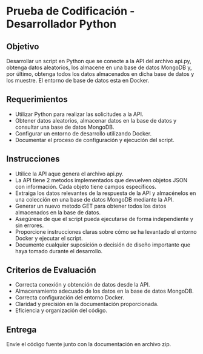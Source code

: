 # Prueba de Codificación - Desarrollador Python

## Objetivo
Desarrollar un script en Python que se conecte a la API del archivo api.py, obtenga datos aleatorios, los almacene en una base de datos MongoDB y, por último, obtenga todos los datos almacenados en dicha base de datos y los muestre. El entorno de base de datos esta en Docker.

## Requerimientos

- Utilizar Python para realizar las solicitudes a la API.
- Obtener datos aleatorios, almacenar datos en la base de datos y consultar una base de datos MongoDB.
- Configurar un entorno de desarrollo utilizando Docker.
- Documentar el proceso de configuración y ejecución del script.

## Instrucciones

- Utilice la API aque genera el archivo api.py.
- La API tiene 2 metodos implementados que devuelven objetos JSON con información. Cada objeto tiene campos especificos.
- Extraiga los datos relevantes de la respuesta de la API y almacénelos en una colección en una base de datos MongoDB mediante la API.
- Generar un nuevo metodo GET para obtener todos los datos almacenados en la base de datos.
- Asegúrese de que el script pueda ejecutarse de forma independiente y sin errores.
- Proporcione instrucciones claras sobre cómo se ha levantado el entorno Docker y ejecutar el script.
- Documente cualquier suposición o decisión de diseño importante que haya tomado durante el desarrollo.

## Criterios de Evaluación

- Correcta conexión y obtención de datos desde la API.
- Almacenamiento adecuado de los datos en la base de datos MongoDB.
- Correcta configuración del entorno Docker.
- Claridad y precisión en la documentación proporcionada.
- Eficiencia y organización del código.

## Entrega
Envíe el código fuente junto con la documentación en archivo zip.
